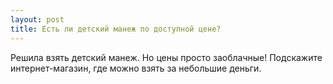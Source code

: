 ```yaml
---
layout: post 
title: Есть ли детский манеж по доступной цене? 
--- 
```

Решила взять детский манеж. Но цены просто заоблачные! Подскажите интернет-магазин, где можно взять за небольшие деньги. 